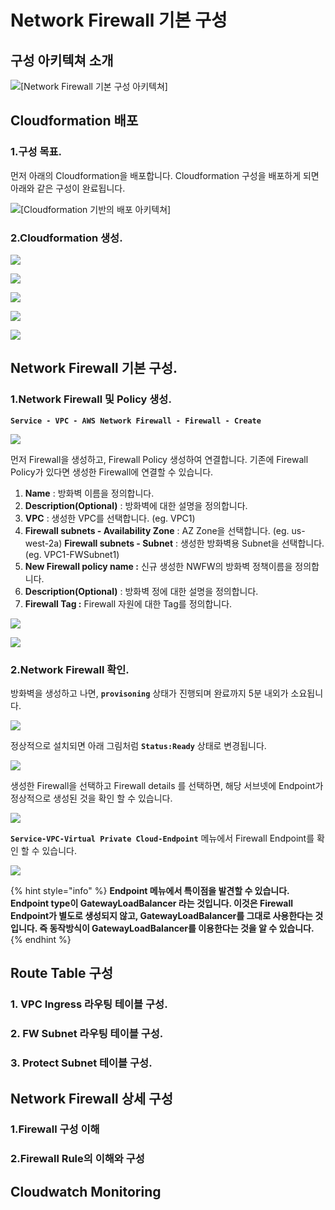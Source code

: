 # Network Firewall 기본 구성

## 구성  아키텍쳐 소개

![\[Network Firewall &#xAE30;&#xBCF8; &#xAD6C;&#xC131; &#xC544;&#xD0A4;&#xD14D;&#xCCD0;\]](../.gitbook/assets/image%20%2810%29.png)





## Cloudformation 배포

### 1.구성 목표. 

먼저 아래의 Cloudformation을 배포합니다. Cloudformation 구성을 배포하게 되면 아래와 같은 구성이 완료됩니다.

![\[Cloudformation &#xAE30;&#xBC18;&#xC758; &#xBC30;&#xD3EC; &#xC544;&#xD0A4;&#xD14D;&#xCCD0;\]](../.gitbook/assets/image%20%286%29.png)

### 2.Cloudformation 생성. 

![](../.gitbook/assets/image%20%289%29.png)

![](../.gitbook/assets/image%20%282%29.png)

![](../.gitbook/assets/image%20%2813%29.png)

![](../.gitbook/assets/image%20%2811%29.png)

![](../.gitbook/assets/image%20%2812%29.png)



## Network Firewall 기본 구성. 

### 1.Network Firewall 및 Policy 생성.

**`Service - VPC - AWS Network Firewall - Firewall - Create`**

![](../.gitbook/assets/image%20%288%29.png)

먼저 Firewall을 생성하고, Firewall Policy 생성하여 연결합니다. 기존에 Firewall Policy가 있다면 생성한 Firewall에 연결할 수 있습니다.

1. **Name** : 방화벽 이름을 정의합니다. 
2. **Description\(Optional\)** : 방화벽에 대한 설명을 정의합니다.
3. **VPC** : 생성한 VPC를 선택합니다. \(eg. VPC1\)
4. **Firewall subnets - Availability Zone** : AZ Zone을 선택합니다. \(eg. us-west-2a\) **Firewall subnets - Subnet** : 생성한 방화벽용 Subnet을 선택합니다. \(eg. VPC1-FWSubnet1\)
5. **New Firewall policy name :** 신규 생성한 NWFW의 방화벽 정책이름을 정의합니다.
6. **Description\(Optional\)** : 방화벽 정에 대한 설명을 정의합니다.   
7. **Firewall Tag :** Firewall 자원에 대한 Tag를 정의합니다.

![](../.gitbook/assets/image%20%287%29.png)

![](../.gitbook/assets/image.png)

### 2.Network Firewall 확인. 

방화벽을 생성하고 나면, **`provisoning`** 상태가 진행되며 완료까지 5분 내외가 소요됩니다.

![](../.gitbook/assets/image%20%281%29.png)

정상적으로 설치되면 아래 그림처럼 **`Status:Ready`** 상태로 변경됩니다.

![](../.gitbook/assets/image%20%285%29.png)

생성한 Firewall을 선택하고 Firewall details 를 선택하면, 해당 서브넷에 Endpoint가 정상적으로 생성된 것을 확인 할 수 있습니다.

![](../.gitbook/assets/image%20%283%29.png)

**`Service-VPC-Virtual Private Cloud-Endpoint`** 메뉴에서 Firewall Endpoint를 확인 할 수 있습니다.

![](../.gitbook/assets/image%20%284%29.png)

{% hint style="info" %}
**Endpoint 메뉴에서 특이점을 발견할 수 있습니다. Endpoint type이 GatewayLoadBalancer 라는 것입니다. 이것은 Firewall Endpoint가 별도로 생성되지 않고, GatewayLoadBalancer를 그대로 사용한다는 것입니다. 즉 동작방식이 GatewayLoadBalancer를 이용한다는 것을 알 수 있습니다.**
{% endhint %}

## Route Table 구성

### 1. VPC Ingress 라우팅 테이블 구성. 

### 2. FW Subnet 라우팅 테이블 구성. 

### 3. Protect Subnet 테이블 구성. 



## Network Firewall 상세 구성

### 1.Firewall 구성 이해

### 2.Firewall Rule의 이해와 구성



## Cloudwatch Monitoring



